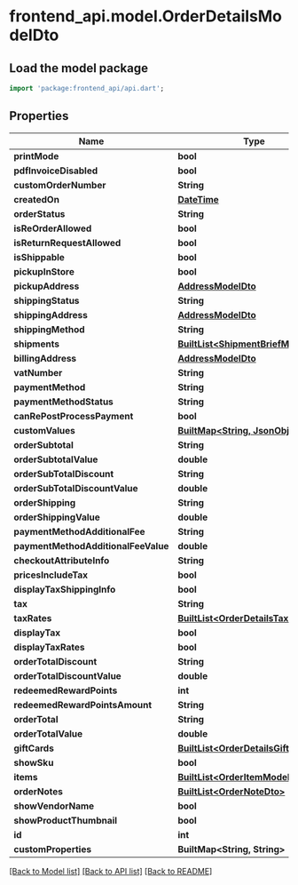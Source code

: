 # frontend_api.model.OrderDetailsModelDto

## Load the model package
```dart
import 'package:frontend_api/api.dart';
```

## Properties
Name | Type | Description | Notes
------------ | ------------- | ------------- | -------------
**printMode** | **bool** |  | [optional] 
**pdfInvoiceDisabled** | **bool** |  | [optional] 
**customOrderNumber** | **String** |  | [optional] 
**createdOn** | [**DateTime**](DateTime.md) |  | [optional] 
**orderStatus** | **String** |  | [optional] 
**isReOrderAllowed** | **bool** |  | [optional] 
**isReturnRequestAllowed** | **bool** |  | [optional] 
**isShippable** | **bool** |  | [optional] 
**pickupInStore** | **bool** |  | [optional] 
**pickupAddress** | [**AddressModelDto**](AddressModelDto.md) |  | [optional] 
**shippingStatus** | **String** |  | [optional] 
**shippingAddress** | [**AddressModelDto**](AddressModelDto.md) |  | [optional] 
**shippingMethod** | **String** |  | [optional] 
**shipments** | [**BuiltList&lt;ShipmentBriefModelDto&gt;**](ShipmentBriefModelDto.md) |  | [optional] 
**billingAddress** | [**AddressModelDto**](AddressModelDto.md) |  | [optional] 
**vatNumber** | **String** |  | [optional] 
**paymentMethod** | **String** |  | [optional] 
**paymentMethodStatus** | **String** |  | [optional] 
**canRePostProcessPayment** | **bool** |  | [optional] 
**customValues** | [**BuiltMap&lt;String, JsonObject&gt;**](JsonObject.md) |  | [optional] 
**orderSubtotal** | **String** |  | [optional] 
**orderSubtotalValue** | **double** |  | [optional] 
**orderSubTotalDiscount** | **String** |  | [optional] 
**orderSubTotalDiscountValue** | **double** |  | [optional] 
**orderShipping** | **String** |  | [optional] 
**orderShippingValue** | **double** |  | [optional] 
**paymentMethodAdditionalFee** | **String** |  | [optional] 
**paymentMethodAdditionalFeeValue** | **double** |  | [optional] 
**checkoutAttributeInfo** | **String** |  | [optional] 
**pricesIncludeTax** | **bool** |  | [optional] 
**displayTaxShippingInfo** | **bool** |  | [optional] 
**tax** | **String** |  | [optional] 
**taxRates** | [**BuiltList&lt;OrderDetailsTaxRateDto&gt;**](OrderDetailsTaxRateDto.md) |  | [optional] 
**displayTax** | **bool** |  | [optional] 
**displayTaxRates** | **bool** |  | [optional] 
**orderTotalDiscount** | **String** |  | [optional] 
**orderTotalDiscountValue** | **double** |  | [optional] 
**redeemedRewardPoints** | **int** |  | [optional] 
**redeemedRewardPointsAmount** | **String** |  | [optional] 
**orderTotal** | **String** |  | [optional] 
**orderTotalValue** | **double** |  | [optional] 
**giftCards** | [**BuiltList&lt;OrderDetailsGiftCardDto&gt;**](OrderDetailsGiftCardDto.md) |  | [optional] 
**showSku** | **bool** |  | [optional] 
**items** | [**BuiltList&lt;OrderItemModelDto&gt;**](OrderItemModelDto.md) |  | [optional] 
**orderNotes** | [**BuiltList&lt;OrderNoteDto&gt;**](OrderNoteDto.md) |  | [optional] 
**showVendorName** | **bool** |  | [optional] 
**showProductThumbnail** | **bool** |  | [optional] 
**id** | **int** |  | [optional] 
**customProperties** | **BuiltMap&lt;String, String&gt;** |  | [optional] 

[[Back to Model list]](../README.md#documentation-for-models) [[Back to API list]](../README.md#documentation-for-api-endpoints) [[Back to README]](../README.md)


